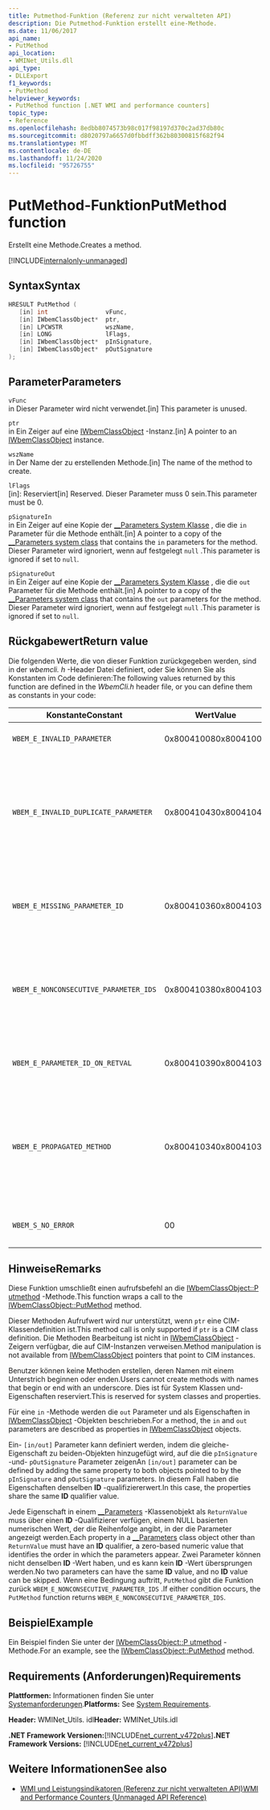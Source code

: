 ```yaml
---
title: Putmethod-Funktion (Referenz zur nicht verwalteten API)
description: Die Putmethod-Funktion erstellt eine-Methode.
ms.date: 11/06/2017
api_name:
- PutMethod
api_location:
- WMINet_Utils.dll
api_type:
- DLLExport
f1_keywords:
- PutMethod
helpviewer_keywords:
- PutMethod function [.NET WMI and performance counters]
topic_type:
- Reference
ms.openlocfilehash: 8edbb8074573b98c017f98197d370c2ad37db80c
ms.sourcegitcommit: d8020797a6657d0fbbdff362b80300815f682f94
ms.translationtype: MT
ms.contentlocale: de-DE
ms.lasthandoff: 11/24/2020
ms.locfileid: "95726755"
---
```

# <a name="putmethod-function"></a><span data-ttu-id="7a194-103">PutMethod-Funktion</span><span class="sxs-lookup"><span data-stu-id="7a194-103">PutMethod function</span></span>

<span data-ttu-id="7a194-104">Erstellt eine Methode.</span><span class="sxs-lookup"><span data-stu-id="7a194-104">Creates a method.</span></span>

[!INCLUDE[internalonly-unmanaged](../../../../includes/internalonly-unmanaged.md)]

## <a name="syntax"></a><span data-ttu-id="7a194-105">Syntax</span><span class="sxs-lookup"><span data-stu-id="7a194-105">Syntax</span></span>  
  
```cpp  
HRESULT PutMethod (
   [in] int                vFunc,
   [in] IWbemClassObject*  ptr,
   [in] LPCWSTR            wszName,
   [in] LONG               lFlags,
   [in] IWbemClassObject*  pInSignature,
   [in] IWbemClassObject*  pOutSignature
);
```  

## <a name="parameters"></a><span data-ttu-id="7a194-106">Parameter</span><span class="sxs-lookup"><span data-stu-id="7a194-106">Parameters</span></span>

`vFunc`  
<span data-ttu-id="7a194-107">in Dieser Parameter wird nicht verwendet.</span><span class="sxs-lookup"><span data-stu-id="7a194-107">[in] This parameter is unused.</span></span>

`ptr`  
<span data-ttu-id="7a194-108">in Ein Zeiger auf eine [IWbemClassObject](/windows/desktop/api/wbemcli/nn-wbemcli-iwbemclassobject) -Instanz.</span><span class="sxs-lookup"><span data-stu-id="7a194-108">[in] A pointer to an [IWbemClassObject](/windows/desktop/api/wbemcli/nn-wbemcli-iwbemclassobject) instance.</span></span>

`wszName`  
<span data-ttu-id="7a194-109">in Der Name der zu erstellenden Methode.</span><span class="sxs-lookup"><span data-stu-id="7a194-109">[in] The name of the method to create.</span></span>

`lFlags`  
<span data-ttu-id="7a194-110">[in]: Reserviert</span><span class="sxs-lookup"><span data-stu-id="7a194-110">[in] Reserved.</span></span> <span data-ttu-id="7a194-111">Dieser Parameter muss 0 sein.</span><span class="sxs-lookup"><span data-stu-id="7a194-111">This parameter must be 0.</span></span>

`pSignatureIn`  
<span data-ttu-id="7a194-112">in Ein Zeiger auf eine Kopie der [__Parameters System Klasse](/windows/desktop/WmiSdk/--parameters) , die die `in` Parameter für die Methode enthält.</span><span class="sxs-lookup"><span data-stu-id="7a194-112">[in] A pointer to a copy of the [__Parameters system class](/windows/desktop/WmiSdk/--parameters) that contains the `in` parameters for the method.</span></span> <span data-ttu-id="7a194-113">Dieser Parameter wird ignoriert, wenn auf festgelegt `null` .</span><span class="sxs-lookup"><span data-stu-id="7a194-113">This parameter is ignored if set to `null`.</span></span>  

`pSignatureOut`  
<span data-ttu-id="7a194-114">in  Ein Zeiger auf eine Kopie der [__Parameters System Klasse](/windows/desktop/WmiSdk/--parameters) , die die `out` Parameter für die Methode enthält.</span><span class="sxs-lookup"><span data-stu-id="7a194-114">[in]  A pointer to a copy of the [__Parameters system class](/windows/desktop/WmiSdk/--parameters) that contains the `out` parameters for the method.</span></span> <span data-ttu-id="7a194-115">Dieser Parameter wird ignoriert, wenn auf festgelegt `null` .</span><span class="sxs-lookup"><span data-stu-id="7a194-115">This parameter is ignored if set to `null`.</span></span>

## <a name="return-value"></a><span data-ttu-id="7a194-116">Rückgabewert</span><span class="sxs-lookup"><span data-stu-id="7a194-116">Return value</span></span>

<span data-ttu-id="7a194-117">Die folgenden Werte, die von dieser Funktion zurückgegeben werden, sind in der *wbemcli. h* -Header Datei definiert, oder Sie können Sie als Konstanten im Code definieren:</span><span class="sxs-lookup"><span data-stu-id="7a194-117">The following values returned by this function are defined in the *WbemCli.h* header file, or you can define them as constants in your code:</span></span>

|<span data-ttu-id="7a194-118">Konstante</span><span class="sxs-lookup"><span data-stu-id="7a194-118">Constant</span></span>  |<span data-ttu-id="7a194-119">Wert</span><span class="sxs-lookup"><span data-stu-id="7a194-119">Value</span></span>  |<span data-ttu-id="7a194-120">BESCHREIBUNG</span><span class="sxs-lookup"><span data-stu-id="7a194-120">Description</span></span>  |
|---------|---------|---------|
| `WBEM_E_INVALID_PARAMETER` | <span data-ttu-id="7a194-121">0x80041008</span><span class="sxs-lookup"><span data-stu-id="7a194-121">0x80041008</span></span> | <span data-ttu-id="7a194-122">Mindestens ein Parameter ist ungültig.</span><span class="sxs-lookup"><span data-stu-id="7a194-122">One or more parameters are not valid.</span></span> |
| `WBEM_E_INVALID_DUPLICATE_PARAMETER` | <span data-ttu-id="7a194-123">0x80041043</span><span class="sxs-lookup"><span data-stu-id="7a194-123">0x80041043</span></span> | <span data-ttu-id="7a194-124">Der `[in, out]` in den *pinsignature* -und *poutsignature* -Objekten angegebene Methoden Parameter verfügt über unterschiedliche Qualifizierer.</span><span class="sxs-lookup"><span data-stu-id="7a194-124">The `[in, out]` method parameter specified in both the *pInSignature* and *pOutSignature* objects have different qualifiers.</span></span>
| `WBEM_E_MISSING_PARAMETER_ID` | <span data-ttu-id="7a194-125">0x80041036</span><span class="sxs-lookup"><span data-stu-id="7a194-125">0x80041036</span></span> | <span data-ttu-id="7a194-126">Bei einem Methoden Parameter fehlt die Spezifikation des **ID** -Qualifizierers.</span><span class="sxs-lookup"><span data-stu-id="7a194-126">A method parameter is missing the specification of the **ID** qualifier.</span></span> |
| `WBEM_E_NONCONSECUTIVE_PARAMETER_IDS` | <span data-ttu-id="7a194-127">0x80041038</span><span class="sxs-lookup"><span data-stu-id="7a194-127">0x80041038</span></span> | <span data-ttu-id="7a194-128">Die ID-Reihe, die den Methoden Parametern zugewiesen ist, ist nicht aufeinander folgt oder beginnt nicht bei 0.</span><span class="sxs-lookup"><span data-stu-id="7a194-128">The ID series that is assigned to the method parameters is not consecutive or does not start at 0.</span></span> |
| `WBEM_E_PARAMETER_ID_ON_RETVAL` | <span data-ttu-id="7a194-129">0x80041039</span><span class="sxs-lookup"><span data-stu-id="7a194-129">0x80041039</span></span> | <span data-ttu-id="7a194-130">Der Rückgabewert einer Methode hat einen **ID** -Qualifizierer.</span><span class="sxs-lookup"><span data-stu-id="7a194-130">The return value for a method has an **ID** qualifier.</span></span> |
| `WBEM_E_PROPAGATED_METHOD` | <span data-ttu-id="7a194-131">0x80041034</span><span class="sxs-lookup"><span data-stu-id="7a194-131">0x80041034</span></span> | <span data-ttu-id="7a194-132">Es wurde versucht, einen vorhandenen Methodennamen aus einer übergeordneten Klasse wiederzuverwenden, und die Signaturen stimmen nicht ab.</span><span class="sxs-lookup"><span data-stu-id="7a194-132">An attempt was made to reuse an existing method name from a parent class, and the signatures did not match.</span></span> |
| `WBEM_S_NO_ERROR` | <span data-ttu-id="7a194-133">0</span><span class="sxs-lookup"><span data-stu-id="7a194-133">0</span></span> | <span data-ttu-id="7a194-134">Der Funktions Aufrufvorgang war erfolgreich.</span><span class="sxs-lookup"><span data-stu-id="7a194-134">The function call was successful.</span></span> |
  
## <a name="remarks"></a><span data-ttu-id="7a194-135">Hinweise</span><span class="sxs-lookup"><span data-stu-id="7a194-135">Remarks</span></span>

<span data-ttu-id="7a194-136">Diese Funktion umschließt einen aufrufsbefehl an die [IWbemClassObject::P utmethod](/windows/desktop/api/wbemcli/nf-wbemcli-iwbemclassobject-putmethod) -Methode.</span><span class="sxs-lookup"><span data-stu-id="7a194-136">This function wraps a call to the [IWbemClassObject::PutMethod](/windows/desktop/api/wbemcli/nf-wbemcli-iwbemclassobject-putmethod) method.</span></span>

<span data-ttu-id="7a194-137">Dieser Methoden Aufrufwert wird nur unterstützt, wenn `ptr` eine CIM-Klassendefinition ist.</span><span class="sxs-lookup"><span data-stu-id="7a194-137">This method call is only supported if `ptr` is a CIM class definition.</span></span> <span data-ttu-id="7a194-138">Die Methoden Bearbeitung ist nicht in [IWbemClassObject](/windows/desktop/api/wbemcli/nn-wbemcli-iwbemclassobject) -Zeigern verfügbar, die auf CIM-Instanzen verweisen.</span><span class="sxs-lookup"><span data-stu-id="7a194-138">Method manipulation is not available from [IWbemClassObject](/windows/desktop/api/wbemcli/nn-wbemcli-iwbemclassobject) pointers that point to CIM instances.</span></span>

<span data-ttu-id="7a194-139">Benutzer können keine Methoden erstellen, deren Namen mit einem Unterstrich beginnen oder enden.</span><span class="sxs-lookup"><span data-stu-id="7a194-139">Users cannot create methods with names that begin or end with an underscore.</span></span> <span data-ttu-id="7a194-140">Dies ist für System Klassen und-Eigenschaften reserviert.</span><span class="sxs-lookup"><span data-stu-id="7a194-140">This is reserved for system classes and properties.</span></span>

<span data-ttu-id="7a194-141">Für eine `in` -Methode werden die `out` Parameter und als Eigenschaften in [IWbemClassObject](/windows/desktop/api/wbemcli/nn-wbemcli-iwbemclassobject) -Objekten beschrieben.</span><span class="sxs-lookup"><span data-stu-id="7a194-141">For a method, the `in` and `out` parameters are described as properties in [IWbemClassObject](/windows/desktop/api/wbemcli/nn-wbemcli-iwbemclassobject) objects.</span></span>

<span data-ttu-id="7a194-142">Ein- `[in/out]` Parameter kann definiert werden, indem die gleiche-Eigenschaft zu beiden-Objekten hinzugefügt wird, auf die die `pInSignature` -und- `pOutSignature` Parameter zeigen</span><span class="sxs-lookup"><span data-stu-id="7a194-142">An `[in/out]` parameter can be defined by adding the same property to both objects pointed to by the `pInSignature` and `pOutSignature` parameters.</span></span> <span data-ttu-id="7a194-143">In diesem Fall haben die Eigenschaften denselben **ID** -qualifiziererwert.</span><span class="sxs-lookup"><span data-stu-id="7a194-143">In this case, the properties share the same **ID** qualifier value.</span></span>

<span data-ttu-id="7a194-144">Jede Eigenschaft in einem [__Parameters](/windows/desktop/WmiSdk/--parameters) -Klassenobjekt als `ReturnValue` muss über einen **ID** -Qualifizierer verfügen, einem NULL basierten numerischen Wert, der die Reihenfolge angibt, in der die Parameter angezeigt werden.</span><span class="sxs-lookup"><span data-stu-id="7a194-144">Each property in a [__Parameters](/windows/desktop/WmiSdk/--parameters) class object other than `ReturnValue` must have an **ID** qualifier, a zero-based numeric value that identifies the order in which the parameters appear.</span></span> <span data-ttu-id="7a194-145">Zwei Parameter können nicht denselben **ID** -Wert haben, und es kann kein **ID** -Wert übersprungen werden.</span><span class="sxs-lookup"><span data-stu-id="7a194-145">No two parameters can have the same **ID** value, and no **ID** value can be skipped.</span></span> <span data-ttu-id="7a194-146">Wenn eine Bedingung auftritt, `PutMethod` gibt die Funktion zurück `WBEM_E_NONCONSECUTIVE_PARAMETER_IDS` .</span><span class="sxs-lookup"><span data-stu-id="7a194-146">If either condition occurs, the `PutMethod` function returns `WBEM_E_NONCONSECUTIVE_PARAMETER_IDS`.</span></span>

## <a name="example"></a><span data-ttu-id="7a194-147">Beispiel</span><span class="sxs-lookup"><span data-stu-id="7a194-147">Example</span></span>

<span data-ttu-id="7a194-148">Ein Beispiel finden Sie unter der [IWbemClassObject::P utmethod](/windows/desktop/api/wbemcli/nf-wbemcli-iwbemclassobject-putmethod) -Methode.</span><span class="sxs-lookup"><span data-stu-id="7a194-148">For an example, see the [IWbemClassObject::PutMethod](/windows/desktop/api/wbemcli/nf-wbemcli-iwbemclassobject-putmethod) method.</span></span>

## <a name="requirements"></a><span data-ttu-id="7a194-149">Requirements (Anforderungen)</span><span class="sxs-lookup"><span data-stu-id="7a194-149">Requirements</span></span>  

 <span data-ttu-id="7a194-150">**Plattformen:** Informationen finden Sie unter [Systemanforderungen](../../get-started/system-requirements.md).</span><span class="sxs-lookup"><span data-stu-id="7a194-150">**Platforms:** See [System Requirements](../../get-started/system-requirements.md).</span></span>  
  
 <span data-ttu-id="7a194-151">**Header:** WMINet_Utils. idl</span><span class="sxs-lookup"><span data-stu-id="7a194-151">**Header:** WMINet_Utils.idl</span></span>  
  
 <span data-ttu-id="7a194-152">**.NET Framework Versionen:**[!INCLUDE[net_current_v472plus](../../../../includes/net-current-v472plus.md)]</span><span class="sxs-lookup"><span data-stu-id="7a194-152">**.NET Framework Versions:** [!INCLUDE[net_current_v472plus](../../../../includes/net-current-v472plus.md)]</span></span>  
  
## <a name="see-also"></a><span data-ttu-id="7a194-153">Weitere Informationen</span><span class="sxs-lookup"><span data-stu-id="7a194-153">See also</span></span>

- [<span data-ttu-id="7a194-154">WMI und Leistungsindikatoren (Referenz zur nicht verwalteten API)</span><span class="sxs-lookup"><span data-stu-id="7a194-154">WMI and Performance Counters (Unmanaged API Reference)</span></span>](index.md)
